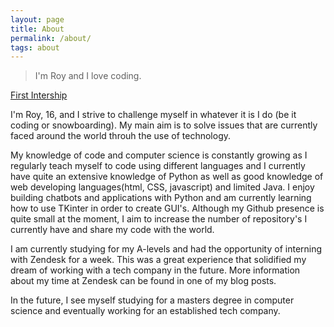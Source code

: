 ```yaml
---
layout: page
title: About
permalink: /about/
tags: about
---
```

> I'm Roy and I love coding.

[First Intership](images/me.jpg)

I'm Roy, 16, and I strive to challenge myself in whatever it is I do (be it coding or snowboarding). My main aim is to solve issues that are currently faced around the world throuh the use of technology.

My knowledge of code and computer science is constantly growing as I regularly teach myself to code using different languages and I currently have quite an extensive knowledge of Python as well as good knowledge of web developing languages(html, CSS, javascript) and limited Java. I enjoy building chatbots and applications with Python and am currently learning how to use TKinter in order to create GUI's. Although my Github presence is quite small at the moment, I aim to increase the number of repository's I currently have and share my code with the world. 

I am currently studying for my A-levels and had the opportunity of interning with Zendesk for a week. This was a great experience that solidified my dream of working with a tech company in the future. More information about my time at Zendesk can be found in one of my blog posts.  

In the future, I see myself studying for a masters degree in computer science and eventually working for an established tech company.

